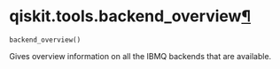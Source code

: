 <span id="qiskit-tools-backend-overview" />

# qiskit.tools.backend\_overview[¶](#qiskit-tools-backend-overview "Permalink to this headline")

<span id="undefined" />

`backend_overview()`

Gives overview information on all the IBMQ backends that are available.
